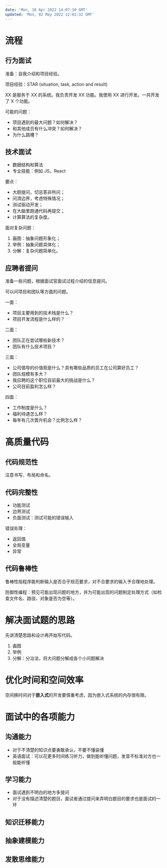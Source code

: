 ```yaml
---
date: 'Mon, 18 Apr 2022 14:07:10 GMT'
updated: 'Mon, 02 May 2022 12:02:32 GMT'
---
```


# 流程

## 行为面试

准备：自我介绍和项目经验。

项目经验：STAR (situation, task, action and result)

XX 是服务于 XX 的系统。我负责开发 XX 功能。我使用 XX 进行开发。一共开发了 X 个功能。

可能的问题：

-   项目遇到的最大问题？如何解决？
-   和其他成员有什么冲突？如何解决？
-   为什么跳槽？

## 技术面试

-   数据结构和算法
-   专业技能：例如 JS，React

要点：

-   大胆提问，切忌答非所问；
-   问清边界，考虑特殊情况；
-   测试驱动开发；
-   在大脑里跑通代码再提交；
-   计算算法的复杂度。

面对复杂问题：

1.  画图：抽象问题形象化；
2.  举例：抽象问题具体化；
3.  分解：复杂问题简单化。

## 应聘者提问

准备一些问题，根据面试官面试过程介绍的信息提问。

可以问项目和团队等方面的问题。

一面：

-   项目主要用到的技术栈是什么？
-   项目开发流程是什么样的？

二面：

-   团队正在尝试哪些新技术？
-   团队有什么技术项目？

三面：

-   公司倡导的价值观是什么？具有哪些品质的员工在公司算好员工？
-   团队规模有多大？
-   我应聘的这个职位目前最大的挑战是什么？
-   公司目前盈利怎么样？

四面：

-   工作制度是什么？
-   福利待遇怎么样？
-   每年有几次晋升机会？比例怎么样？

# 高质量代码

## 代码规范性

注意书写、布局和命名。

## 代码完整性

-   功能测试
-   边界测试
-   负面测试：测试可能的错误输入

错误处理：

-   返回值
-   全局变量
-   异常

## 代码鲁棒性

鲁棒性指程序能判断输入是否合乎规范要求，对不合要求的输入予合理地处理。

防御性编程：预见可能出现问题的地方，并为可能出现的问题制定处理方式（如检查文件名、路径、对象是否为空等）。

# 解决面试题的思路

先讲清楚思路和设计再开始写代码。

1.  画图
2.  举例
3.  分解：分治法，将大问题分解成各个小问题解决

# 优化时间和空间效率

空间换时间对于**嵌入式**的开发要慎重考虑，因为嵌入式系统的内存很有限。

# 面试中的各项能力

## 沟通能力

-   对于不清楚的知识点要勇敢承认，不要不懂装懂
-   英语面试：可以花更多时间练习听力，做到能听懂问题，发音不标准对方也一般能听懂

## 学习能力

-   面试遇到不明白的地方多提问
-   对于没有描述清楚的题目，面试者通过提问来弄明白题目的要求也是面试的一环

## 知识迁移能力

## 抽象建模能力

## 发散思维能力
